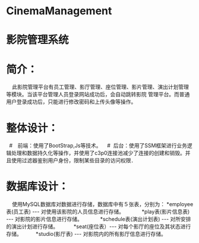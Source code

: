 # CinemaManagement
# 影院管理系统
# 简介：
     此影院管理平台有员工管理、影厅管理、座位管理、影片管理、演出计划管理等模块。当该平台管理人员登录网站成功后，会自动跳转影院 管理平台。而普通用户登录成功后，只能进行修改密码和上传头像等操作。
# 整体设计：
    #　前端：使用了BootStrap,Js等技术。
    #  后台：使用了SSM框架进行业务逻辑处理和数据持久化等操作，并使用了c3p0连接池减少了连接的创建和销毁。并且使用过滤器鉴别用户身份，限制某些目录的访问权限．
# 数据库设计：
      使用MySQL数据库对数据进行存储，数据库中有５张表，分别为：
        *employee表(员工表) --- 对使用该影院的人员信息进行存储。
     　　*play表(影片信息表) --- 对影院的影片信息进行存储。
    　　 *schedule表(演出计划表) --- 对所安排的演出计划进行存储。
      　 *seat(座位表）--- 对每个影厅的座位及其状态进行存储。
     　  *studio(影厅表) --- 对影院内的所有影厅信息进行存储。
      
